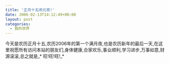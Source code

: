 ```yaml
---
title: '正月十五闹元宵!'
date: 2006-02-13T14:12:49+00:00
layout: post
categories:
  - 我的世界
---
```


今天是农历正月十五,农历2006年的第一个满月夜,也是农历新年的最后一天,在这里祝愿所有访问本站的朋友们,身体健康,合家欢乐,事业顺利,学习进步,万事如意,财源滚滚,总之就是_* 旺!旺!旺!_*